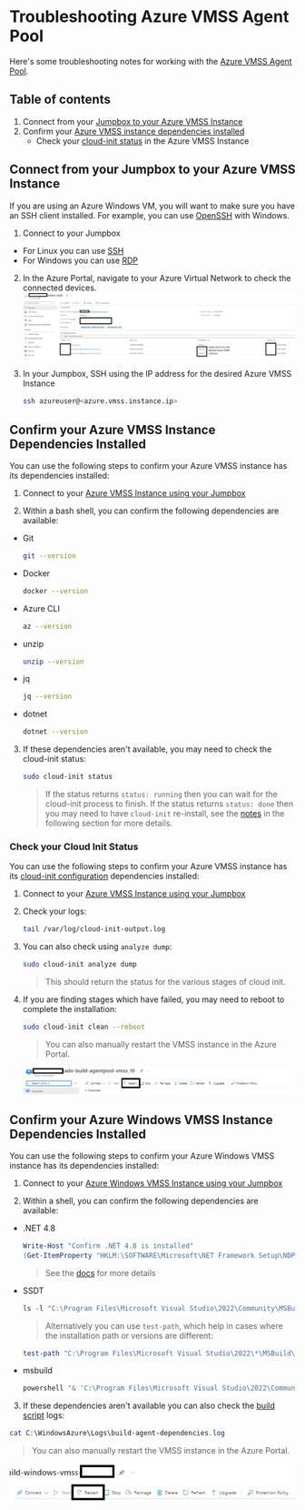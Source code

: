 # Troubleshooting Azure VMSS Agent Pool

Here's some troubleshooting notes for working with the [Azure VMSS Agent Pool](/infra/terraform/bootstrap/README.md/#step-5-setup-your-azure-devops-agent-pool).

## Table of contents

1. Connect from your [Jumpbox to your Azure VMSS Instance](#connect-from-your-jumpbox-to-your-azure-vmss-instance)
2. Confirm your [Azure VMSS instance dependencies installed](#confirm-your-azure-vmss-instance-dependencies-installed)
    * Check your [cloud-init status](#check-your-cloud-init-status) in the Azure VMSS Instance

## Connect from your Jumpbox to your Azure VMSS Instance

If you are using an Azure Windows VM, you will want to make sure you have an SSH client installed.  For example, you can use [OpenSSH](https://docs.microsoft.com/en-us/windows-server/administration/openssh/openssh_install_firstuse?msclkid=cd10026da94511ec9ca88f3c45bc432f) with Windows.

1. Connect to your Jumpbox
  * For Linux you can use [SSH](https://docs.microsoft.com/en-us/azure/virtual-machines/linux/mac-create-ssh-keys#ssh-into-your-vm)
  * For Windows you can use [RDP](https://docs.microsoft.com/en-us/azure/virtual-machines/windows/connect-logon#:~:text=%20Connect%20to%20the%20virtual%20machine%20%201,address%20and%20Port%20number.%20In%20most...%20More%20?msclkid=07369b43a94711ecba4891e8a9b234bc)

2. In the Azure Portal, navigate to your Azure Virtual Network to check the connected devices.
  ![Get Azure VMSS Instance IP](/docs/media/connect_to_azure_vmss_instance_1.png)

3. In your Jumpbox, SSH using the IP address for the desired Azure VMSS Instance

    ```bash
    ssh azureuser@<azure.vmss.instance.ip>
    ```

## Confirm your Azure VMSS Instance Dependencies Installed

You can use the following steps to confirm your Azure VMSS instance has its dependencies installed:

1. Connect to your [Azure VMSS Instance using your Jumpbox](#connect-from-your-jumpbox-to-your-azure-vmss-instance)

2. Within a bash shell, you can confirm the following dependencies are available:
  * Git
    ```bash
    git --version
    ```

  * Docker
    ```bash
    docker --version
    ```

  * Azure CLI
    ```bash
    az --version
    ```
  
  * unzip
    ```bash
    unzip --version
    ```

  * jq
    ```bash
    jq --version
    ```

  * dotnet
    ```bash
    dotnet --version
    ```

3. If these dependencies aren't available, you may need to check the cloud-init status:
    ```bash
    sudo cloud-init status
    ```
    > If the status returns `status: running` then you can wait for the cloud-init process to finish.  If the status returns `status: done` then you may need to have `cloud-init` re-install, see the [notes](#check-your-cloud-init-status) in the following section for more details.

### Check your Cloud Init Status

You can use the following steps to confirm your Azure VMSS instance has its [cloud-init configuration](/infra/terraform/bootstrap/adobuilder.conf) dependencies installed:

1. Connect to your [Azure VMSS Instance using your Jumpbox](#connect-from-your-jumpbox-to-your-azure-vmss-instance)

2. Check your logs:

    ```bash
    tail /var/log/cloud-init-output.log
    ```

3. You can also check using `analyze dump`:

    ```bash
    sudo cloud-init analyze dump
    ```
      > This should return the status for the various stages of cloud init.
  
4. If you are finding stages which have failed, you may need to reboot to complete the installation:

    ```bash
    sudo cloud-init clean --reboot
    ```

    > You can also manually restart the VMSS instance in the Azure Portal.

    ![Restart Azure VMSS Instance](/docs/media/azure_vmss_restart_instance.png)

## Confirm your Azure Windows VMSS Instance Dependencies Installed

You can use the following steps to confirm your Azure Windows VMSS instance has its dependencies installed:

1. Connect to your [Azure Windows VMSS Instance using your Jumpbox](#connect-from-your-jumpbox-to-your-azure-vmss-instance)

2. Within a shell, you can confirm the following dependencies are available:
  * .NET 4.8

    ```powershell
    Write-Host "Confirm .NET 4.8 is installed"
    (Get-ItemProperty "HKLM:\SOFTWARE\Microsoft\NET Framework Setup\NDP\v4\Full").Release -ge 528040
    ```
    > See the [docs](https://docs.microsoft.com/en-us/dotnet/framework/migration-guide/how-to-determine-which-versions-are-installed#minimum-version) for more details

  * SSDT

    ```powershell
    ls -l "C:\Program Files\Microsoft Visual Studio\2022\Community\MSBuild\Microsoft\VisualStudio\v17.0\SSDT"
    ```

    > Alternatively you can use `test-path`, which help in cases where the installation path or versions are different:
    
    ```powershell
    test-path "C:\Program Files\Microsoft Visual Studio\2022\*\MSBuild\Microsoft\VisualStudio\*\SSDT"
    ```

  * msbuild

    ```powershell
    powershell "& 'C:\Program Files\Microsoft Visual Studio\2022\Community\MSBuild\Current\Bin\msbuild.exe' -version"
    ```
  
3. If these dependencies aren't available you can also check the [build script](/infra/terraform/bootstrap/scripts/build-agent-dependencies.ps1) logs:

  ```powershell
  cat C:\WindowsAzure\Logs\build-agent-dependencies.log
  ```

  > You can also manually restart the VMSS instance in the Azure Portal.

  ![Restart Azure VMSS Instance](/docs/media/azure_windows_vmss_restart_instance.png)